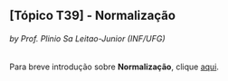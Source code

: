 ## [Tópico T39] - Normalização
###### *by Prof. Plinio Sa Leitao-Junior (INF/UFG)*

Para breve introdução sobre **Normalização**, clique [aqui](../media/bd-normalizacao.pdf).
